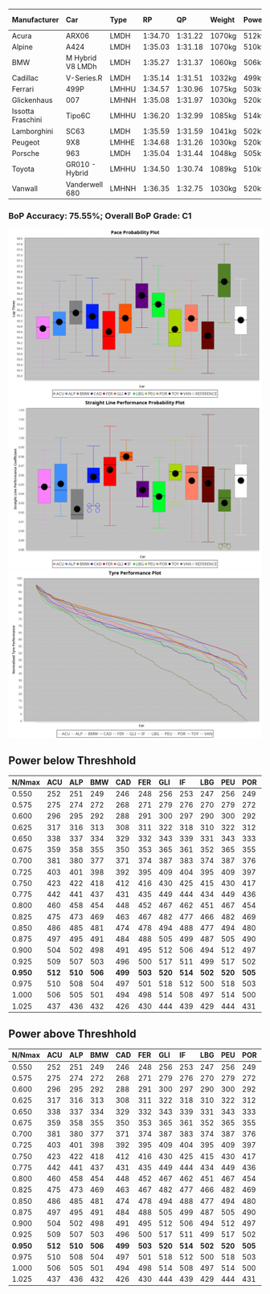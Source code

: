 |Manufacturer|Car|Type|RP|QP|Weight|Power¹|Threshhold|PINC|Power²|E/Stint|AVG Vmax|FDS|RDLC|L/Stint|BOP-Grade|ModelAccuracy|ModelPoints|Match%|
|:-|:-|:-|:-|:-|:-|:-|:-|:-|:-|:-|:-|:-|:-|:-|:-|:-|:-|:-|
|Acura|ARX06|LMDH|1:34.70|1:31.22|1070kg|512kw|210.0kph|0%|512kw|909MJ|298.94kph|-|1.00|40|-E1|100.00%|995|59.92%|
|Alpine|A424|LMDH|1:35.03|1:31.18|1070kg|510kw|210.0kph|0%|510kw|905MJ|299.31kph|-|0.99|40|~A1|81.46%|523|100.00%|
|BMW|M Hybrid V8 LMDh|LMDH|1:35.27|1:31.37|1060kg|506kw|210.0kph|0%|506kw|892MJ|295.08kph|-|1.01|40|~A1|98.60%|1690|99.73%|
|Cadillac|V-Series.R|LMDH|1:35.14|1:31.51|1032kg|499kw|210.0kph|0%|499kw|873MJ|300.23kph|-|1.03|40|~A1|98.38%|1765|98.93%|
|Ferrari|499P|LMHHU|1:34.57|1:30.96|1075kg|503kw|210.0kph|0%|503kw|887MJ|300.98kph|190kph|1.02|40|-D1|92.24%|2247|69.24%|
|Glickenhaus|007|LMHNH|1:35.08|1:31.97|1030kg|520kw|210.0kph|0%|520kw|913MJ|306.04kph|-|0.96|40|+A2|96.18%|554|91.54%|
|Issotta Fraschini|Tipo6C|LMHHU|1:36.20|1:32.99|1085kg|514kw|210.0kph|0%|514kw|918MJ|298.06kph|190kph|1.03|40|+Ω1|66.67%|96|30.09%|
|Lamborghini|SC63|LMDH|1:35.59|1:31.59|1041kg|502kw|210.0kph|0%|502kw|883MJ|297.59kph|-|1.05|40|+C2|96.77%|419|71.53%|
|Peugeot|9X8|LMHHE|1:34.68|1:31.26|1030kg|520kw|210.0kph|0%|520kw|910MJ|302.68kph|150kph|1.03|40|-C1|87.65%|1795|77.94%|
|Porsche|963|LMDH|1:35.04|1:31.44|1048kg|505kw|210.0kph|0%|505kw|889MJ|300.25kph|-|1.01|40|~A1|96.81%|5438|95.58%|
|Toyota|GR010 - Hybrid|LMHHU|1:34.50|1:30.74|1089kg|510kw|210.0kph|0%|510kw|905MJ|298.74kph|190kph|1.01|40|-D1|86.04%|1751|67.42%|
|Vanwall|Vanderwell 680|LMHNH|1:36.35|1:32.75|1030kg|520kw|210.0kph|0%|520kw|908MJ|297.35kph|-|1.01|40|+Ω1|91.42%|501|44.74%|

### BoP Accuracy: 75.55%; Overall BoP Grade: C1
![PACECHART](./IMG/CUSTOM.png)
![STRAIGHTLINEPERFORMANCECHART](./IMG/CUSTOM_sp.png)
![TYREPERFORMANCECHART](./IMG/CUSTOM_tw.png)

## Power below Threshhold
|N/Nmax|ACU|ALP|BMW|CAD|FER|GLI|IF|LBG|PEU|POR|TOY|VAN|
|:-|:-|:-|:-|:-|:-|:-|:-|:-|:-|:-|:-|:-|
|0.550|252|251|249|246|248|256|253|247|256|249|251|256|
|0.575|275|274|272|268|271|279|276|270|279|272|274|279|
|0.600|296|295|292|288|291|300|297|290|300|292|295|300|
|0.625|317|316|313|308|311|322|318|310|322|312|316|322|
|0.650|338|337|334|329|332|343|339|331|343|333|337|343|
|0.675|359|358|355|350|353|365|361|352|365|355|358|365|
|0.700|381|380|377|371|374|387|383|374|387|376|380|387|
|0.725|403|401|398|392|395|409|404|395|409|397|401|409|
|0.750|423|422|418|412|416|430|425|415|430|417|422|430|
|0.775|442|441|437|431|435|449|444|434|449|436|441|449|
|0.800|460|458|454|448|452|467|462|451|467|454|458|467|
|0.825|475|473|469|463|467|482|477|466|482|469|473|482|
|0.850|486|485|481|474|478|494|488|477|494|480|485|494|
|0.875|497|495|491|484|488|505|499|487|505|490|495|505|
|0.900|504|502|498|491|495|512|506|494|512|497|502|512|
|0.925|509|507|503|496|500|517|511|499|517|502|507|517|
|**0.950**|**512**|**510**|**506**|**499**|**503**|**520**|**514**|**502**|**520**|**505**|**510**|**520**|
|0.975|510|508|504|497|501|518|512|500|518|503|508|518|
|1.000|506|505|501|494|498|514|508|497|514|500|505|514|
|1.025|437|436|432|426|430|444|439|429|444|431|436|444|

## Power above Threshhold
|N/Nmax|ACU|ALP|BMW|CAD|FER|GLI|IF|LBG|PEU|POR|TOY|VAN|
|:-|:-|:-|:-|:-|:-|:-|:-|:-|:-|:-|:-|:-|
|0.550|252|251|249|246|248|256|253|247|256|249|251|256|
|0.575|275|274|272|268|271|279|276|270|279|272|274|279|
|0.600|296|295|292|288|291|300|297|290|300|292|295|300|
|0.625|317|316|313|308|311|322|318|310|322|312|316|322|
|0.650|338|337|334|329|332|343|339|331|343|333|337|343|
|0.675|359|358|355|350|353|365|361|352|365|355|358|365|
|0.700|381|380|377|371|374|387|383|374|387|376|380|387|
|0.725|403|401|398|392|395|409|404|395|409|397|401|409|
|0.750|423|422|418|412|416|430|425|415|430|417|422|430|
|0.775|442|441|437|431|435|449|444|434|449|436|441|449|
|0.800|460|458|454|448|452|467|462|451|467|454|458|467|
|0.825|475|473|469|463|467|482|477|466|482|469|473|482|
|0.850|486|485|481|474|478|494|488|477|494|480|485|494|
|0.875|497|495|491|484|488|505|499|487|505|490|495|505|
|0.900|504|502|498|491|495|512|506|494|512|497|502|512|
|0.925|509|507|503|496|500|517|511|499|517|502|507|517|
|**0.950**|**512**|**510**|**506**|**499**|**503**|**520**|**514**|**502**|**520**|**505**|**510**|**520**|
|0.975|510|508|504|497|501|518|512|500|518|503|508|518|
|1.000|506|505|501|494|498|514|508|497|514|500|505|514|
|1.025|437|436|432|426|430|444|439|429|444|431|436|444|
